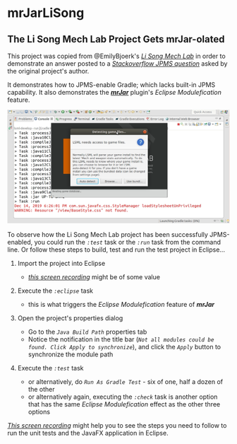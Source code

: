 # mrJarLiSong

## The Li Song Mech Lab Project Gets mrJar-olated

This project was copied from @EmilyBjoerk's [*Li Song Mech Lab*](https://github.com/EmilyBjoerk/lsml) in order to demonstrate an answer posted to a [*Stackoverflow JPMS question*](http://bit.ly/mrJarSOA) asked by the original project's author.

It demonstrates how to JPMS-enable Gradle; which lacks built-in JPMS capability. It also demonstrates the [***mrJar***](http://bit.ly/mrJar) plugin's *Eclipse Modulefication* feature.

![*JPMS Modules Made Easy*](mr.jar.lsml.running.0.a.png)

To observe how the Li Song Mech Lab project has been successfully JPMS-enabled, you could run the *`:test`* task or the *`:run`* task from the command line. Or follow these steps to build, test and run the test project in Eclipse...

1. Import the project into Eclipse 
   * [*this screen recording*](https://imgur.com/qutVDEd) might be of some value

2. Execute the *`:eclipse`* task
   * this is what triggers the *Eclipse Modulefication* feature of ***mrJar***

3. Open the project's properties dialog
   * Go to the *`Java Build Path`* properties tab
   * Notice the notification in the title bar (*`Not all modules could be found. Click Apply to synchronize`*), and click the *`Apply`* button to synchronize the module path

4. Execute the *`:test`* task
   * or alternatively, do *`Run As Gradle Test`*  - six of one, half a dozen of the other
   * or alternatively again, executing the *`:check`* task is another option that has the same *Eclipse Modulefication* effect as the other three options


[*This screen recording*](https://imgur.com/qutVDEd) might help you to see the steps you need to follow to run the unit tests and the JavaFX application in Eclipse. 

